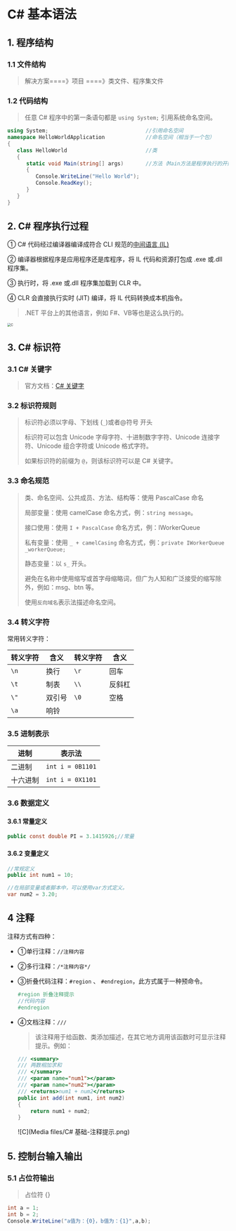 # C# 基本语法

## 1. 程序结构

### 1.1 文件结构

> 解决方案====》项目 ====》类文件、程序集文件

### 1.2 代码结构

> 任意 C# 程序中的第一条语句都是 `using System;` 引用系统命名空间。
>

````c#
using System; 								//引用命名空间
namespace HelloWorldApplication				//命名空间（相当于一个包）
{
   class HelloWorld							//类
   {
      static void Main(string[] args)		//方法（Main方法是程序执行的开始）
      {
         Console.WriteLine("Hello World");
         Console.ReadKey();
      }
   }
}
````

## 2. C# 程序执行过程

① C# 代码经过编译器编译成符合 CLI 规范的[中间语言 (IL)](https://learn.microsoft.com/zh-cn/dotnet/standard/managed-code)

② 编译器根据程序是应用程序还是库程序，将 IL 代码和资源打包成 .exe 或.dll 程序集。

③ 执行时，将 .exe 或.dll 程序集加载到 CLR 中。

④ CLR 会直接执行实时 (JIT) 编译，将 IL 代码转换成本机指令。

> .NET 平台上的其他语言，例如 F#、VB等也是这么执行的。

<img src="Media files/C# 基础-程序执行过程.png" alt="C" style="zoom:50%;" />

## 3. C# 标识符

### 3.1 C# 关键字

> 官方文档：[C# 关键字](https://learn.microsoft.com/zh-cn/dotnet/csharp/language-reference/keywords/)

### 3.2 标识符规则

> 标识符必须以字母、下划线 (`_`)或者@符号 开头
>
> 标识符可以包含 Unicode 字母字符、十进制数字字符、Unicode 连接字符、Unicode 组合字符或 Unicode 格式字符。
>
> 如果标识符的前缀为 `@`，则该标识符可以是 C# 关键字。

### 3.3 命名规范

> 类、命名空间、公共成员、方法、结构等：使用 PascalCase 命名
>
> 局部变量：使用 camelCase 命名方式，例：`string message`。
>
> 接口使用：使用 `I + PascalCase` 命名方式，例：IWorkerQueue
>
> 私有变量：使用 `_ + camelCasing` 命名方式，例：`private IWorkerQueue _workerQueue;`
>
> 静态变量：以 `s_` 开头。 
>
> 避免在名称中使用缩写或首字母缩略词，但广为人知和广泛接受的缩写除外，例如：msg、btn 等。
>
> 使用`反向域名`表示法描述命名空间。

### 3.4 转义字符

常用转义字符：

| 转义字符 | 含义   | 转义字符 | 含义   |
| -------- | ------ | -------- | ------ |
| `\n`     | 换行   | `\r `    | 回车   |
| `\t`     | 制表   | `\\`     | 反斜杠 |
| `\"`     | 双引号 | `\0 `    | 空格   |
| `\a`     | 响铃   |          |        |

### 3.5 进制表示

| 进制     | 表示法           |
| -------- | ---------------- |
| 二进制   | `int i = 0B1101` |
| 十六进制 | `int i = 0X1101` |

### 3.6 数据定义

#### 3.6.1 常量定义

````c#
public const double PI = 3.1415926;//常量
````

#### 3.6.2 变量定义

````c#
//常规定义
public int num1 = 10;

//在局部变量或者脚本中，可以使用var方式定义。
var num2 = 3.20;
````

## 4 注释

注释方式有四种：

* ①单行注释：`//注释内容`  

* ②多行注释：`/*注释内容*/`  

* ③折叠代码注释：`#region` 、 `#endregion`，此方式属于一种预命令。

    ````c#
    #region 折叠注释提示
    //代码内容
    #endregion
    ````

* ④文档注释：`///`

    > 该注释用于给函数、类添加描述，在其它地方调用该函数时可显示注释提示。例如：

    ````c#
    /// <summary>
    /// 两数相加求和
    /// </summary>
    /// <param name="num1"></param>
    /// <param name="num2"></param>
    /// <returns>num1 + num2</returns>
    public int add(int num1, int num2)
    {
        return num1 + num2;
    }
    ````

    ![C](Media files/C# 基础-注释提示.png)

## 5. 控制台输入输出

### 5.1 占位符输出

> 占位符 {}

````C#
int a = 1;
int b = 2;
Console.WriteLine("a值为：{0}，b值为：{1}",a,b);
````
